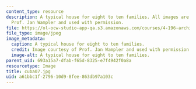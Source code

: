```yaml
---
content_type: resource
description: A typical house for eight to ten families. All images are courtesy of
  Prof. Jan Wampler and used with permission.
file: https://ol-ocw-studio-app-qa.s3.amazonaws.com/courses/4-196-architecture-design-level-ii-cuba-studio-spring-2004/a61bbc1f279610d98fee863db97a103c_cuba07.jpg
file_type: image/jpeg
image_metadata:
  caption: A typical house for eight to ten families.
  credit: Image courtesy of Prof. Jan Wampler and used with permission.
  image-alt: A typical house for eight to ten families.
parent_uid: 693a15a7-dfab-f65d-8325-e7f4942f0a8a
resourcetype: Image
title: cuba07.jpg
uid: a61bbc1f-2796-10d9-8fee-863db97a103c
---
```

